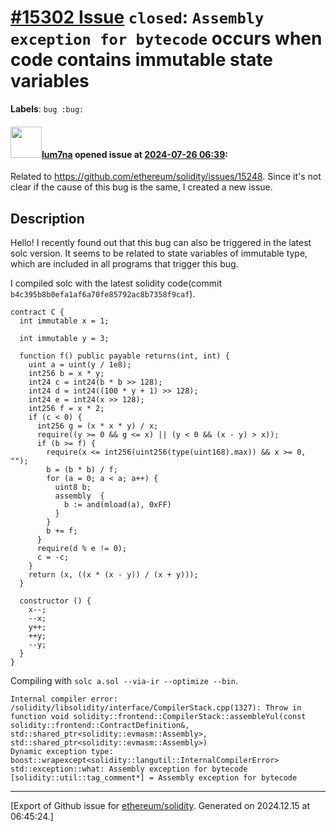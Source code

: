 # [\#15302 Issue](https://github.com/ethereum/solidity/issues/15302) `closed`: `Assembly exception for bytecode` occurs when code contains immutable state variables
**Labels**: `bug :bug:`


#### <img src="https://avatars.githubusercontent.com/u/76193362?u=4e8ae4cdf21413eec9e64a60a16dda14baf9a47f&v=4" width="50">[lum7na](https://github.com/lum7na) opened issue at [2024-07-26 06:39](https://github.com/ethereum/solidity/issues/15302):

Related to https://github.com/ethereum/solidity/issues/15248. Since it's not clear if the cause of this bug is the same, I created a new issue.

## Description

Hello! I recently found out that this bug can also be triggered in the latest solc version. It seems to be related to state variables of immutable type, which are included in all programs that trigger this bug.

I compiled solc with the latest solidity code(commit `b4c395b8b0efa1af6a70fe85792ac8b7358f9caf`). 

```solidity
contract C {
  int immutable x = 1;

  int immutable y = 3;

  function f() public payable returns(int, int) {
    uint a = uint(y / 1e8);
    int256 b = x * y;
    int24 c = int24(b * b >> 128);
    int24 d = int24((100 * y + 1) >> 128);
    int24 e = int24(x >> 128);
    int256 f = x * 2;
    if (c < 0) {
      int256 g = (x * x * y) / x;
      require((y >= 0 && g <= x) || (y < 0 && (x - y) > x));
      if (b >= f) {
        require(x <= int256(uint256(type(uint168).max)) && x >= 0, "");
        b = (b * b) / f;
        for (a = 0; a < a; a++) {
          uint8 b;
          assembly  {
            b := and(mload(a), 0xFF)
          }
        }
        b += f;
      }
      require(d % e != 0);
      c = -c;
    }
    return (x, ((x * (x - y)) / (x + y)));
  }

  constructor () {
    x--;
    --x;
    y++;
    ++y;
    --y;
  }
}
```

Compiling with `solc a.sol --via-ir --optimize --bin`.

```
Internal compiler error:
/solidity/libsolidity/interface/CompilerStack.cpp(1327): Throw in function void solidity::frontend::CompilerStack::assembleYul(const solidity::frontend::ContractDefinition&, std::shared_ptr<solidity::evmasm::Assembly>, std::shared_ptr<solidity::evmasm::Assembly>)
Dynamic exception type: boost::wrapexcept<solidity::langutil::InternalCompilerError>
std::exception::what: Assembly exception for bytecode
[solidity::util::tag_comment*] = Assembly exception for bytecode
```





-------------------------------------------------------------------------------



[Export of Github issue for [ethereum/solidity](https://github.com/ethereum/solidity). Generated on 2024.12.15 at 06:45:24.]
